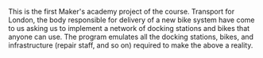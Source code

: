 This is the first Maker's academy project of the course.
Transport for London, the body responsible for delivery of a new bike system have come to us asking us to implement a network of docking stations and bikes that anyone can use. The program emulates all the docking stations, bikes, and infrastructure (repair staff, and so on) required to make the above a reality.
